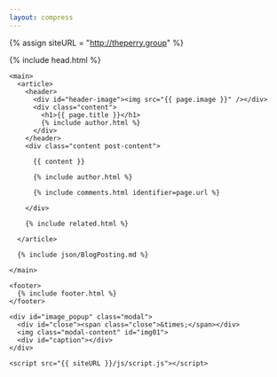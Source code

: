 ```yaml
---
layout: compress
---
```

{% assign siteURL = "http://theperry.group" %}
<!DOCTYPE html>
<html>

  <head>
    {% include head.html %}
  </head>

  <body>
    <div id="fb-root"></div><script>(function(d, s, id){var js, fjs=d.getElementsByTagName(s)[0]; if (d.getElementById(id)) return; js=d.createElement(s); js.id=id; js.src='https://connect.facebook.net/en_US/sdk.js#xfbml=1&version=v2.12'; fjs.parentNode.insertBefore(js, fjs);}(document, 'script', 'facebook-jssdk'));</script>

    <main>
      <article>
        <header>
          <div id="header-image"><img src="{{ page.image }}" /></div>
          <div class="content">
            <h1>{{ page.title }}</h1>
            {% include author.html %}
          </div>
        </header>
        <div class="content post-content">

          {{ content }}

          {% include author.html %}

          {% include comments.html identifier=page.url %}

        </div>

        {% include related.html %}

      </article>

      {% include json/BlogPosting.md %}

    </main>

    <footer>
      {% include footer.html %}
    </footer>

    <div id="image_popup" class="modal">
      <div id="close"><span class="close">&times;</span></div>
      <img class="modal-content" id="img01">
      <div id="caption"></div>
    </div>

    <script src="{{ siteURL }}/js/script.js"></script>
  </body>


</html>

